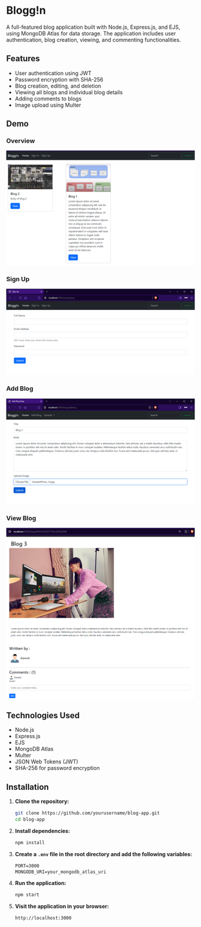 # Blogg!n

A full-featured blog application built with Node.js, Express.js, and EJS, using MongoDB Atlas for data storage. The application includes user authentication, blog creation, viewing, and commenting functionalities.

## Features

- User authentication using JWT
- Password encryption with SHA-256
- Blog creation, editing, and deletion
- Viewing all blogs and individual blog details
- Adding comments to blogs
- Image upload using Multer

## Demo

### Overview
![img](static/1.png)

### Sign Up
![img](static/2.png)

### Add Blog
![img](static/3.png)

### View Blog
![img](static/4.png)

## Technologies Used

- Node.js
- Express.js
- EJS
- MongoDB Atlas
- Multer
- JSON Web Tokens (JWT)
- SHA-256 for password encryption

## Installation

1. **Clone the repository:**

    ```bash
    git clone https://github.com/yourusername/blog-app.git
    cd blog-app
    ```

2. **Install dependencies:**

    ```bash
    npm install
    ```

3. **Create a `.env` file in the root directory and add the following variables:**

    ```env
    PORT=3000
    MONGODB_URI=your_mongodb_atlas_uri
    ```

4. **Run the application:**

    ```bash
    npm start
    ```

5. **Visit the application in your browser:**

    ```bash
    http://localhost:3000
    ```


